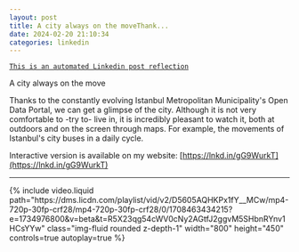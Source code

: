 ```yaml
---
layout: post
title: A city always on the moveThank...
date: 2024-02-20 21:10:34
categories: linkedin
---
```


[`This is an automated Linkedin post reflection`](https://www.linkedin.com/feed/update/urn:li:activity:7165815017487937536)

A city always on the move

Thanks to the constantly evolving Istanbul Metropolitan Municipality's Open Data Portal, we can get a glimpse of the city. Although it is not very comfortable to -try to- live in, it is incredibly pleasant to watch it, both at outdoors and on the screen through maps. For example, the movements of Istanbul's city buses in a daily cycle.

Interactive version is available on my website:
[https://lnkd.in/gG9WurkT](https://lnkd.in/gG9WurkT)


<hr>


<div class="row mt-3 d-flex justify-content-center align-items-center">
{% include video.liquid path="https://dms.licdn.com/playlist/vid/v2/D5605AQHKPx1fY__MCw/mp4-720p-30fp-crf28/mp4-720p-30fp-crf28/0/1708463434215?e=1734976800&v=beta&t=R5X23qg54cWV0cNy2AGtfJ2ggvM5SHbnRYnv1HCsYYw" class="img-fluid rounded z-depth-1" width="800" height="450" controls=true autoplay=true %}


</div>

